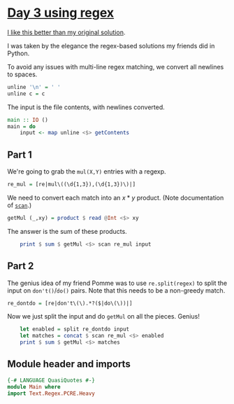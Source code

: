 # [Day 3 using regex](https://adventofcode.com/2024/day/3)

[I like this better than my original solution](day03.md).

I was taken by the elegance the regex-based solutions my friends did in Python.

To avoid any issues with multi-line regex matching,
we convert all newlines to spaces.

```haskell
unline '\n' = ' '
unline c = c
```

The input is the file contents, with newlines converted.

```haskell top:2
main :: IO ()
main = do
    input <- map unline <$> getContents
```

## Part 1

We're going to grab the `mul(X,Y)` entries with a regexp.

```haskell top:1
re_mul = [re|mul\((\d{1,3}),(\d{1,3})\)|]
```

We need to convert each match into an $x*y$ product.
(Note documentation of [`scan`](https://hackage.haskell.org/package/pcre-heavy-1.0.0.2/docs/Text-Regex-PCRE-Heavy.html#v:scan).)

```haskell
getMul (_,xy) = product $ read @Int <$> xy
```

The answer is the sum of these products.

```haskell top:2
    print $ sum $ getMul <$> scan re_mul input
```

## Part 2

The genius idea of my friend Pomme was to use `re.split(regex)`
to split the input on `don't()`/`do()` pairs.
Note that this needs to be a non-greedy match.

```haskell top:1
re_dontdo = [re|don't\(\).*?($|do\(\))|]
```

Now we just split the input and do `getMul` on all the pieces. Genius!

```haskell top:2
    let enabled = split re_dontdo input
    let matches = concat $ scan re_mul <$> enabled
    print $ sum $ getMul <$> matches
```

## Module header and imports

```haskell top
{-# LANGUAGE QuasiQuotes #-}
module Main where
import Text.Regex.PCRE.Heavy
```
